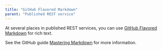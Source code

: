 ```yaml
---
title: "GitHub Flavored Markdown"
parent: "Published REST service"
---
```


At several places in published REST services, you can use [GitHub Flavored Markdown](https://guides.github.com/features/mastering-markdown/#GitHub-flavored-markdown) for rich text.

See the GitHub guide [Mastering Markdown](https://guides.github.com/features/mastering-markdown/#GitHub-flavored-markdown) for more information.
